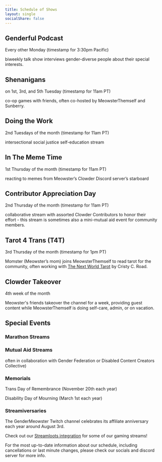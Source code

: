 ```yaml
---
title: Schedule of Shows
layout: single
socialShare: false
---
```


## Genderful Podcast

Every other Monday (timestamp for 3:30pm Pacific)

biweekly talk show interviews gender-diverse people about their special interests.

## Shenanigans

on 1st, 3rd, and 5th Tuesday (timestamp for 11am PT)

co-op games with friends, often co-hosted by MeowsterThemself and Sunberry.

## Doing the Work

2nd Tuesdays of the month (timestamp for 11am PT)

intersectional social justice self-education stream

## In The Meme Time

1st Thursday of the month (timestamp for 11am PT)

reacting to memes from Meowster’s Clowder Discord server’s starboard

## Contributor Appreciation Day

2nd Thursday of the month (timestamp for 11am PT)

collaborative stream with assorted Clowder Contributors to honor their effort - this stream is sometimes also a mini-mutual aid event for community members.

## Tarot 4 Trans (T4T)

3rd Thursday of the month (timestamp for 1pm PT)

Momster (Meowster’s mom) joins MeowsterThemself to read tarot for the community, often working with [The Next World Tarot](https://www.silversprocket.net/next-world-tarot/) by Cristy C. Road.

## Clowder Takeover

4th week of the month

Meowster's friends takeover the channel for a week, providing guest content while MeowsterThemself is doing self-care, admin, or on vacation.

## Special Events

### Marathon Streams

### Mutual Aid Streams

often in collaboration with Gender Federation or Disabled Content Creators Collective)

### Memorials

Trans Day of Remembrance (November 20th each year)

Disability Day of Mourning (March 1st each year)

### Streamiversaries

The GenderMeowster Twitch channel celebrates its affiliate anniversary each year around August 3rd.

Check out our [Streamloots integration](https://www.streamloots.com/gendermeowster) for some of our gaming streams!

For the most up-to-date information about our schedule, including cancellations or last minute changes, please check our socials and discord server for more info.